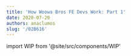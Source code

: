 ```yaml
---
title: 'How Woowa Bros FE Devs Work: Part 1'
date: 2020-07-20
authors: anaclumos
slug: '/02B616'
---
```


import WIP from '@site/src/components/WIP'

<WIP state="translating" />
